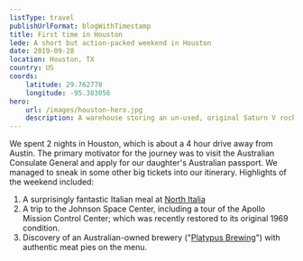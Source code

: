 ```yaml
---
listType: travel
publishUrlFormat: blogWithTimestamp
title: First time in Houston
lede: A short but action-packed weekend in Houston
date: 2019-09-28
location: Houston, TX
country: US
coords:
    latitude: 29.762778
    longitude: -95.383056
hero:
    url: /images/houston-hero.jpg
    description: A warehouse storing an un-used, original Saturn V rocket at the Johnson Space Center in Houston.
---
```

We spent 2 nights in Houston, which is about a 4 hour drive away from Austin. The primary motivator for the journey was to visit the Australian Consulate General and apply for our daughter's Australian passport. We managed to sneak in some other big tickets into our itinerary. Highlights of the weekend included:

1. A surprisingly fantastic Italian meal at [North Italia](https://www.northitalia.com/locations/houston-tx-blvd-place/)
2. A trip to the Johnson Space Center, including a tour of the Apollo Mission Control Center; which was recently restored to its original 1969 condition.
3. Discovery of an Australian-owned brewery ("[Platypus Brewing](http://www.platypusbrewing.com/)") with authentic meat pies on the menu. 
